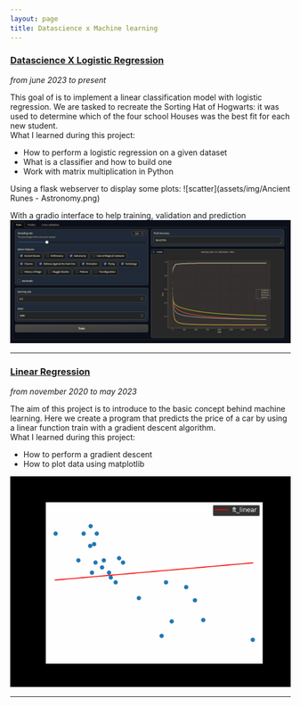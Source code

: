 ```yaml
---
layout: page
title: Datascience x Machine learning
---
```


### [Datascience X Logistic Regression](https://github.com/plagache/DSLR)
_from june 2023 to present_  

This goal of is to implement a linear classification model with logistic regression.
We are tasked to recreate the Sorting Hat of Hogwarts: it was used to determine which of the four school Houses was the best fit for each new student.  
What I learned during this project:
- How to perform a logistic regression on a given dataset
- What is a classifier and how to build one
- Work with matrix multiplication in Python

Using a flask webserver to display some plots:
![scatter](assets/img/Ancient Runes - Astronomy.png)

With a gradio interface to help training, validation and prediction
![gradio-interface](assets/img/gradio-interface.png)

---

### [Linear Regression](https://github.com/lagachea/linear-regression)
_from november 2020 to may 2023_  

The aim of this project is to introduce to the basic concept behind machine learning.
Here we create a program that predicts the price of a car by using a linear function train with a gradient descent algorithm.  
What I learned during this project:
- How to perform a gradient descent
- How to plot data using matplotlib

![linear-regression](./assets/img/linear-example.gif)

---
